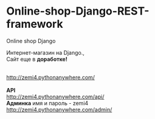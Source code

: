 # Online-shop-Django-REST-framework
Online shop Django

Интернет-магазин на Django.,<br>
Сайт еще в <b>доработке!</b>


<b></b>
<br>
http://zemi4.pythonanywhere.com/
<br>
<br>
<b>API</b><br>
http://zemi4.pythonanywhere.com/api/<br>
<b>Админка</b> имя и пароль - zemi4<br>
http://zemi4.pythonanywhere.com/admin/
